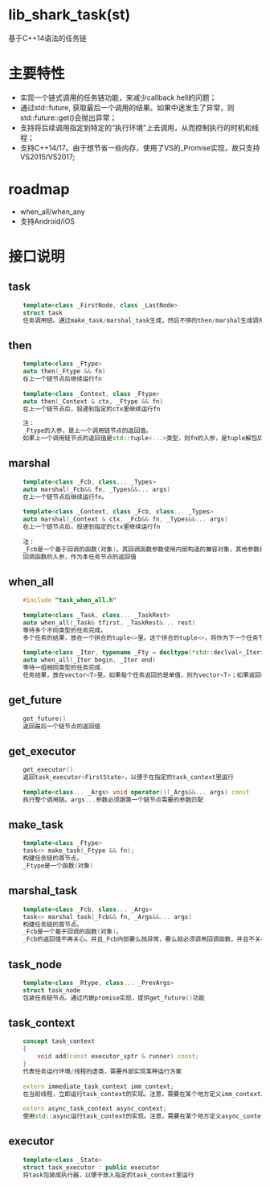  lib_shark_task(st)
=============
基于C++14语法的任务链


# 主要特性

- 实现一个链式调用的任务链功能，来减少callback hell的问题；
- 通过std::future, 获取最后一个调用的结果。如果中途发生了异常，则std::future::get()会抛出异常；
- 支持将后续调用指定到特定的“执行环境”上去调用，从而控制执行的时机和线程；
- 支持C++14/17。由于想节省一些内存，使用了VS的_Promise实现，故只支持VS2015/VS2017;

# roadmap
- when_all/when_any
- 支持Android/iOS

# 接口说明
## task
```C++
	template<class _FirstNode, class _LastNode>
	struct task
	任务调用链。通过make_task/marshal_task生成，然后不停的then/marshal生成调用链。
```

## then
```C++
	template<class _Ftype>
	auto then(_Ftype && fn)
	在上一个链节点后继续运行fn
	
	template<class _Context, class _Ftype> 
	auto then(_Context & ctx, _Ftype && fn)
	在上一个链节点后，投递到指定的ctx里继续运行fn

	注：
	_Ftype的入参，是上一个调用链节点的返回值。
	如果上一个调用链节点的返回值是std::tuple<...>类型，则fn的入参，是tuple解包后的参数。目前要求参数个数/类型精确匹配。
```

## marshal
```C++
	template<class _Fcb, class... _Types>
	auto marshal(_Fcb&& fn, _Types&&... args)
	在上一个链节点后继续运行fn。
	
	template<class _Context, class _Fcb, class... _Types> 
	auto marshal(_Context & ctx, _Fcb&& fn, _Types&&... args)
	在上一个链节点后，投递到指定的ctx里继续运行fn
	
	注：
	_Fcb是一个基于回调的函数(对象)。其回调函数参数使用内部构造的兼容对象，其他参数是上一个调用链节点的返回值。
	回调函数的入参，作为本任务节点的返回值
```

## when_all
```C++
	#include "task_when_all.h"
	
	template<class _Task, class... _TaskRest>
	auto when_all(_Task& tfirst, _TaskRest&... rest)
	等待多个不同类型的任务完成。
	多个任务的结果，放在一个拼合的tuple<>里。这个拼合的tuple<>，将作为下一个任务节点的入参，或者最后一个节点future<tuple<>>的结果。
	
	template<class _Iter, typename _Fty = decltype(*std::declval<_Iter>())>
	auto when_all(_Iter begin, _Iter end)
	等待一组相同类型的任务完成.
	任务结果，放在vector<T>里。如果每个任务返回的是单值，则为vector<T>；如果返回的多值，则为vector<tuple<T>>。
```

## get_future
```C++
	get_future() 
	返回最后一个链节点的返回值
```

## get_executor
```C++
	get_executor() 
	返回task_executor<FirstState>，以便于在指定的task_context里运行
	
	template<class... _Args> void operator()(_Args&&... args) const 
	执行整个调用链。args...参数必须跟第一个链节点需要的参数匹配
```

## make_task
```C++
	template<class _Ftype>
	task<> make_task(_Ftype && fn);
	构建任务链的首节点。
	_Ftype是一个函数(对象)
```

## marshal_task
```C++
	template<class _Fcb, class... _Args>
	task<> marshal_task(_Fcb&& fn, _Args&&... args)
	构建任务链的首节点。
	_Fcb是一个基于回调的函数(对象)。
	_Fcb的返回值不再关心。并且_Fcb内部要么抛异常，要么就必须调用回调函数，并且不关心回调函数的返回值
```

## task_node
```C++
	template<class _Rtype, class... _PrevArgs>
	struct task_node
	包装任务链节点。通过内嵌promise实现，提供get_future()功能
```

## task_context
```C++
	concept task_context
	{
		void add(const executor_sptr & runner) const;
	}
	代表任务运行环境/线程的虚类，需要外部实现某种运行方案
	
	extern immediate_task_context imm_context;
	在当前线程，立即运行task_context的实现。注意，需要在某个地方定义imm_context。
	
	extern async_task_context async_context;
	使用std::async运行task_context的实现。注意，需要在某个地方定义async_context。
```

## executor
```C++
	template<class _State>
	struct task_executor : public executor
	将task包装成执行器，以便于放入指定的task_context里运行
```

